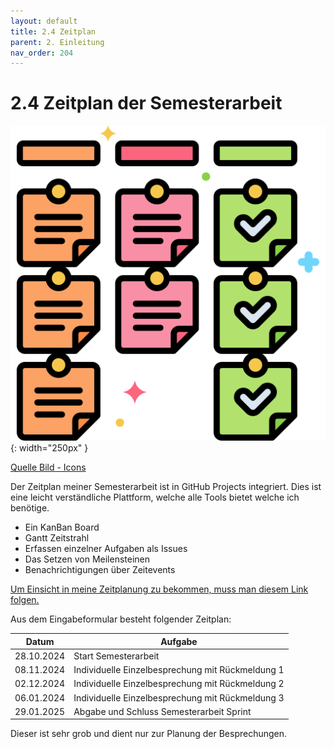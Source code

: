 ```yaml
---
layout: default
title: 2.4 Zeitplan
parent: 2. Einleitung
nav_order: 204
---
```


# 2.4 Zeitplan der Semesterarbeit

![KanBan Board](../ressources/icons/kanban.png){: width="250px" }

[Quelle Bild - Icons](./600-quellen.html#64-icons)

Der Zeitplan meiner Semesterarbeit ist in GitHub Projects integriert. Dies ist eine leicht verständliche Plattform, welche alle Tools bietet welche ich benötige.

* Ein KanBan Board
* Gantt Zeitstrahl
* Erfassen einzelner Aufgaben als Issues
* Das Setzen von Meilensteinen
* Benachrichtigungen über Zeitevents

[Um Einsicht in meine Zeitplanung zu bekommen, muss man diesem Link folgen.](https://github.com/users/Euthal02/projects/5)

Aus dem Eingabeformular besteht folgender Zeitplan:

| Datum        | Aufgabe                                          |
|--------------|--------------------------------------------------|
| 28.10.2024   | Start Semesterarbeit                             |
| 08.11.2024   | Individuelle Einzelbesprechung mit Rückmeldung 1 |
| 02.12.2024   | Individuelle Einzelbesprechung mit Rückmeldung 2 |
| 06.01.2024   | Individuelle Einzelbesprechung mit Rückmeldung 3 |
| 29.01.2025   | Abgabe und Schluss Semesterarbeit Sprint         |

Dieser ist sehr grob und dient nur zur Planung der Besprechungen.
